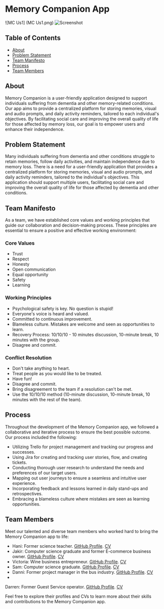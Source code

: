 # Memory Companion App

![MC Us1] (MC Us1.png)
![Screenshot](screenshot.png)


## Table of Contents

- [About](#about)
- [Problem Statement](#problem-statement)
- [Team Manifesto](#team-manifesto)
- [Process](#process)
- [Team Members](#team-members)

## About

Memory Companion is a user-friendly application designed to support individuals suffering from dementia and other memory-related conditions. Our app aims to provide a centralized platform for storing memories, visual and audio prompts, and daily activity reminders, tailored to each individual's objectives. By facilitating social care and improving the overall quality of life for those affected by memory loss, our goal is to empower users and enhance their independence.

## Problem Statement

Many individuals suffering from dementia and other conditions struggle to retain memories, follow daily activities, and maintain independence due to memory loss. There is a need for a user-friendly application that provides a centralized platform for storing memories, visual and audio prompts, and daily activity reminders, tailored to the individual's objectives. This application should support multiple users, facilitating social care and improving the overall quality of life for those affected by dementia and other conditions.

## Team Manifesto

As a team, we have established core values and working principles that guide our collaboration and decision-making process. These principles are essential to ensure a positive and effective working environment:

### Core Values

- Trust
- Respect
- Honesty
- Open communication
- Equal opportunity
- Safety
- Learning

### Working Principles

- Psychological safety is key. No question is stupid!
- Everyone's voice is heard and valued.
- Committed to continuous improvement.
- Blameless culture. Mistakes are welcome and seen as opportunities to learn.
- Recovery Process: 10/10/10 - 10 minutes discussion, 10-minute break, 10 minutes with the group.
- Disagree and commit.

### Conflict Resolution

- Don't take anything to heart.
- Treat people as you would like to be treated.
- Have fun!
- Disagree and commit.
- Bring disagreement to the team if a resolution can't be met.
- Use the 10/10/10 method (10-minute discussion, 10-minute break, 10 minutes with the rest of the team).

## Process

Throughout the development of the Memory Companion app, we followed a collaborative and iterative process to ensure the best possible outcome. Our process included the following:

- Utilizing Trello for project management and tracking our progress and successes.
- Using Jira for creating and tracking user stories, flow, and creating tickets.
- Conducting thorough user research to understand the needs and preferences of our target users.
- Mapping out user journeys to ensure a seamless and intuitive user experience.
- Incorporating feedback and lessons learned in daily stand-ups and retrospectives.
- Embracing a blameless culture where mistakes are seen as learning opportunities.

## Team Members

Meet our talented and diverse team members who worked hard to bring the Memory Companion app to life:

- Hani: Former science teacher. [GitHub Profile](https://github.com/hani-github). [CV](hani_cv.pdf)
- Jakir: Computer science graduate and former E-commerce business owner. [GitHub Profile](https://github.com/jakir-github). [CV](jakir_cv.pdf)
- Victoria: Wine business entrepreneur. [GitHub Profile](https://github.com/victoria-github). [CV](victoria_cv.pdf)
- Sam: Computer science graduate. [GitHub Profile](https://github.com/sam-github). [CV](sam_cv.pdf)
- Danni: Former project manager in the bus industry. [GitHub Profile](https://github.com/danni-github). [CV](danni_cv.pdf)
-

 Darren: Former Guest Service operator. [GitHub Profile](https://github.com/darren-github). [CV](darren_cv.pdf)

Feel free to explore their profiles and CVs to learn more about their skills and contributions to the Memory Companion app.



